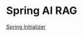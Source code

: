 # Spring AI RAG

[Spring Initializer](https://start.spring.io/#!type=maven-project&language=java&platformVersion=3.3.4&packaging=jar&jvmVersion=23&groupId=dev.danvega&artifactId=markets&name=markets&description=Demo%20project%20for%20Spring%20Boot&packageName=dev.danvega.markets&dependencies=web,spring-ai-openai,spring-ai-pdf-document-reader,spring-ai-vectordb-pgvector,docker-compose)